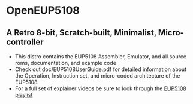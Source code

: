 # OpenEUP5108
## A Retro 8-bit, Scratch-built, Minimalist, Micro-controller
- This distro contains the EUP5108 Assembler, Emulator, and all source roms, documentation, and example code
- Check out doc/EUP5108UserGuide.pdf for detailed information about the Operation, Instruction set, and micro-coded architecture of the EUP5108
- For a full set of explainer videos be sure to look through the [EUP5108 playlist](https://www.youtube.com/playlist?list=PLutzSUqCeqd2JNwKN7Za1qZU8AJ8HDwoR)
